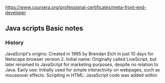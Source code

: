 https://www.coursera.org/professional-certificates/meta-front-end-developer

## Java scripts Basic notes
### History
JavaScript's origins: Created in 1995 by Brendan Eich in just 10 days for Netscape browser version 2.
Initial name: Originally called LiveScript, but later renamed to JavaScript for marketing purposes, despite no relation to Java.
Early use: Initially used for simple interactivity on webpages, such as mouseover effects.
Scripting in HTML: JavaScript code was added within <script> HTML elements on webpages.
Growth of JavaScript: Evolved into a powerful language and is now one of the top three commonly used languages.
ECMA's involvement: In 1996, Netscape partnered with ECMA to draft the JavaScript language specification, leading to the first edition of ECMAScript in 1997 (ECMA-262 standard).
JavaScript as an implementation: It only exists as an implementation and requires a JavaScript engine to run.
Traditional browser environment: JavaScript engines were primarily used within browsers to enhance internet usage.
Interaction with JavaScript engine: Developers write JavaScript code to communicate with a JavaScript engine.
Browser APIs: JavaScript engines offer ways to interact with other parts of the browser, known as Browser APIs.
Node.js introduction (2009): Ryan Dahl created Node.js, allowing JavaScript to be used outside of the browser as a standalone program, on the command line, or as a server-side environment.
JavaScript's ubiquity: JavaScript now runs in browsers, servers, and on various devices with JavaScript engine support.

### Comments in JavaScript

Two types: Single-line comments and Multi-line comments.
Syntax for single-line comments: // this is a comment!
Syntax for multi-line comments:
arduino
Copy code
/*
this
is
a
multi-line
comment
*/
Why Writing Comments is Empowering

Allows you to express ideas about code.
Can be added to existing code for future reference.
Facilitates communication with team members.
Can be used for explanations, questions, marking code as "to do" or "to improve," or for debugging.

### The Semi-colon in JavaScript
Similar to a period in English, used to delimit parts of the code.
Automatic Semi-Colon Insertion (ASI) can fill in missing semi-colons, making them somewhat optional.

### Using the Console in Developer Tools
JavaScript can be executed in the browser's Developer Tools.
Use Google Chrome for this course.
Pressing SHIFT + ENTER allows typing multiple lines of code before running.
Outputting a Greeting in the Console

Use console.log("Hello, World"); to output "Hello, World" in the console.
Can style the output using CSS with %c.
Outputting Multiple Words in the Console

### Join multiple words (+)
Join multiple words using + or use , to separate them in console.log().
These points cover the main concepts discussed in the text. Remember to practice these concepts to solidify your understanding.

## VARIABLES
Efficient Moving Process Analogy:

Sorting items
Packing into boxes
Labeling boxes
Placing boxes in respective rooms
Programming and Data Types Analogy:

Efficient coding = Knowing when/where to use data types
7 Primitive Data Types in JavaScript:
String
Number
Boolean
Null
Undefined
BigInt
Symbol
Strings and Numbers:

Example: E-commerce app for guitars
Name, Description -> String
Price -> Number
Understanding Data:

All values collectively referred to as data
Values need to be stored differently based on their nature
String vs. Number:

Building a number is straightforward
Building a string requires enclosing characters in quotes
Data Storage Capabilities:

Number: Wide range, but limited by JavaScript's calculations
String: Practically unlimited combinations of characters
App Example Data Types:

Price -> Number
Name, Description -> Strings (in double quotes)
Choosing Data Types:

Strings for titles and descriptions
Numbers for values to be calculated
Additional Data Types:

Boolean: True or False (for decisions)
Null: Represents absence of value
Undefined: Refers to unassigned variable
ES6 Introduces New Data Types:

BigInt: Accommodates a greater range of numbers than Number
Symbol: Unique identifier (like serial numbers on boxes)
Final Note:

Understanding when to use each data type is crucial for efficient coding. Knowing the specific use cases of each data type will improve your coding skills.

## Operators
Operators are used to perform operations on variables and values.
They manipulate individual data items and return a result.
Assignment operators are used for simple and complex calculations.
They include addition (+), subtraction (-), division (/), and multiplication (*).
Comparison operators compare values and return a logical value based on the comparison.
Examples include greater than (>), less than (<), equal to (==), and not equal to (!=).
Logical operators determine if something is true or false.
Examples include AND (&&), OR (||), and NOT (!).
Comments in JavaScript are used to specify which lines to ignore.
They are crucial for code readability and documentation.
True and false are special values used in JavaScript for logical comparisons.
Double equals (==) is used for comparison, while a single equal (=) is used for assignment.
Understanding operators is essential for programming in JavaScript.

### Number Operators
No brackets mean following standard mathematical operations.
Addition (+)
Subtraction (-)
Multiplication (*)
Division (/)
Modulus (%)

### String literal
""
''
### Boolean data type
<,>, ==, ===, !=
true || false
only compare value > 100 == "100" > true
strict equal compare type and value > 100 === "100" > false
concatenation operato > +=

### Operator assciatives
There are two kinds: 
    left-to-right associativity

    right-to-left associativity
var num = 10; // the value on the right is assigned to the variable name on the left
5 > 4 > 3; // the 5 > 4 is evaluated first (to `true`), then true > 3 is evaluated to `false`, because the `true` value is coerced to `1`